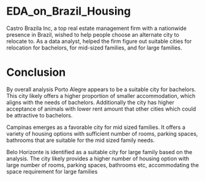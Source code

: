 # EDA_on_Brazil_Housing
Castro Brazila Inc, a top real estate management firm with a nationwide presence in Brazil, wished to help people choose an alternate city to relocate to. As a data analyst, helped the firm figure out suitable cities for relocation for bachelors, for mid-sized families, and for large families.

# Conclusion
By overall analysis Porto Alegre appears to be a suitable city for bachelors. This city likely offers a higher proportion of smaller accommodation, which aligns with the needs of bachelors. Additionally the city has higher acceptance of animals with lower rent amount that other cities which could be attractive to bachelors.

Campinas emerges as a favorable city for mid sized families. It offers a variety of housing options with sufficient number of rooms, parking spaces, bathrooms that are suitable for the mid sized family needs.

Belo Horizonte is identified as a suitable city for large family based on the analysis. The city likely provides a higher number of housing option with large number of rooms, parking spaces, bathrooms etc, accommodating the space requirement for large families 


